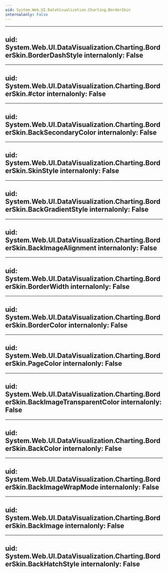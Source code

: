 ```yaml
---
uid: System.Web.UI.DataVisualization.Charting.BorderSkin
internalonly: False
---
```


---
uid: System.Web.UI.DataVisualization.Charting.BorderSkin.BorderDashStyle
internalonly: False
---

---
uid: System.Web.UI.DataVisualization.Charting.BorderSkin.#ctor
internalonly: False
---

---
uid: System.Web.UI.DataVisualization.Charting.BorderSkin.BackSecondaryColor
internalonly: False
---

---
uid: System.Web.UI.DataVisualization.Charting.BorderSkin.SkinStyle
internalonly: False
---

---
uid: System.Web.UI.DataVisualization.Charting.BorderSkin.BackGradientStyle
internalonly: False
---

---
uid: System.Web.UI.DataVisualization.Charting.BorderSkin.BackImageAlignment
internalonly: False
---

---
uid: System.Web.UI.DataVisualization.Charting.BorderSkin.BorderWidth
internalonly: False
---

---
uid: System.Web.UI.DataVisualization.Charting.BorderSkin.BorderColor
internalonly: False
---

---
uid: System.Web.UI.DataVisualization.Charting.BorderSkin.PageColor
internalonly: False
---

---
uid: System.Web.UI.DataVisualization.Charting.BorderSkin.BackImageTransparentColor
internalonly: False
---

---
uid: System.Web.UI.DataVisualization.Charting.BorderSkin.BackColor
internalonly: False
---

---
uid: System.Web.UI.DataVisualization.Charting.BorderSkin.BackImageWrapMode
internalonly: False
---

---
uid: System.Web.UI.DataVisualization.Charting.BorderSkin.BackImage
internalonly: False
---

---
uid: System.Web.UI.DataVisualization.Charting.BorderSkin.BackHatchStyle
internalonly: False
---
